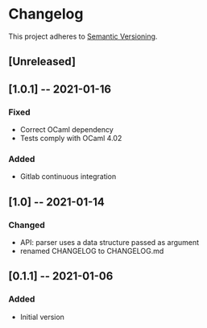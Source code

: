 # Changelog
This project adheres to [Semantic Versioning](https://semver.org/spec/v2.0.0.html).

## [Unreleased]

## [1.0.1] -- 2021-01-16
### Fixed
- Correct OCaml dependency
- Tests comply with OCaml 4.02
### Added
- Gitlab continuous integration

## [1.0] -- 2021-01-14
### Changed
- API: parser uses a data structure passed as argument
- renamed CHANGELOG to CHANGELOG.md

## [0.1.1] -- 2021-01-06
### Added
- Initial version
